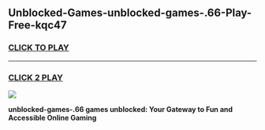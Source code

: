 
## Unblocked-Games-unblocked-games-.66-Play-Free-kqc47
<h3>
<a href="https://premium76.site?title=unblocked-games-.66&ref=20A">CLICK TO PLAY</a></h3>
<hr>

<h3>
<a href="https://premium76.site?title=unblocked-games-.66&ref=20A">CLICK 2 PLAY</a>
  
</h3>

<a href="https://premium76.site?title=unblocked-games-.66&ref=20A"><img src="https://clearcache.store/games.png"></a>


**unblocked-games-.66 games unblocked: Your Gateway to Fun and Accessible Online Gaming**

